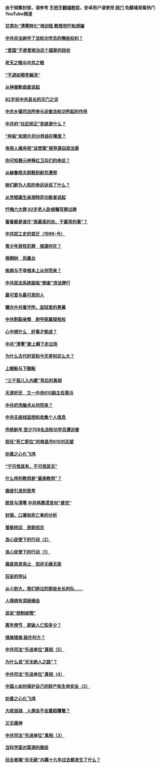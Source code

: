#### 由于频繁封锁，请参考 [手把手翻墙教程](https://github.com/gfw-breaker/guides/wiki/)，安卓用户请使用 [网门](https://github.com/gfw-breaker/nogfw/blob/master/dl.md?t=04191001) 免翻墙观看热门YouTube频道 

#### [甘肃办“清零转化”培训班 教授恐吓和诱骗](../pages/19/423498.md?t=04191001) 

#### [中共非法剥夺了法轮功学员的哪些权利？](../pages/19/423392.md?t=04191001) 

#### [“爱国”不是爱统治这个国家的政权](../pages/19/423029.md?t=04191001) 

#### [老天之眼与中共之眼](../pages/19/423378.md?t=04191001) 

#### [“不退如喝苍蝇汤”](../pages/19/423287.md?t=04191001) 

#### [从神兽断曲直说起](../pages/19/423201.md?t=04191001) 

#### [82岁前中共县长的灭门之灾](../pages/19/423055.md?t=04191001) 

#### [中共乡镇司法所参与迫害法轮功所起的作用](../pages/19/423064.md?t=04191001) 

#### [中共的“社区矫正”到底是什么？](../pages/19/422870.md?t=04191001) 

#### [“样板”和禁片的分界线在哪里？](../pages/19/422704.md?t=04191001) 

#### [电视人揭央视“自焚案”报导源自政法委](../pages/19/422770.md?t=04191001) 

#### [你可知聂元梓等红卫兵们的命运？](../pages/19/422848.md?t=04191001) 

#### [从赫鲁晓夫脱鞋到耐克遭邪](../pages/19/422826.md?t=04191001) 

#### [她们鲜为人知的命运诉说了什么？](../pages/19/422754.md?t=04191001) 

#### [从党棍康生亲测特异功能者说起](../pages/19/422657.md?t=04191001) 

#### [忏悔六大罪 92岁老人卧病嘱写罪过碑](../pages/19/422750.md?t=04191001) 

#### [看看都是谁在“表最高的忠、干最背的事”？](../pages/19/422703.md?t=04191001) 

#### [中共奴工史的变迁（1999-今）](../pages/19/422656.md?t=04191001) 

#### [青少年恶性犯罪　根源何在？](../pages/19/422449.md?t=04191001) 

#### [梧桐树　凤凰台](../pages/19/422442.md?t=04191001) 

#### [疾病与不幸根本上从何而来？](../pages/19/422438.md?t=04191001) 

#### [中共政法系统面临“倒查”违法罪行](../pages/19/422497.md?t=04191001) 

#### [最可爱与最可恶的人](../pages/19/422448.md?t=04191001) 

#### [曝光中共看守所、监狱里的黑幕](../pages/19/422390.md?t=04191001) 

#### [中共割裂亲情　剥夺家属探视权](../pages/19/422364.md?t=04191001) 

#### [心中想什么　好事才能成？](../pages/19/422318.md?t=04191001) 

#### [中共“清零”欺上瞒下走过场](../pages/19/422306.md?t=04191001) 

#### [为什么古代的官和今天差别这么大？](../pages/19/422228.md?t=04191001) 

#### [上贼船与下贼船](../pages/19/422276.md?t=04191001) 

#### [“三千孤儿入内蒙”背后的真相](../pages/19/422229.md?t=04191001) 

#### [天道好还　又一中央610副主任落马](../pages/19/422155.md?t=04191001) 

#### [中共的洗脑术从何而来？](../pages/19/422154.md?t=04191001) 

#### [中共无底线监控和收集个人信息](../pages/19/422039.md?t=04191001) 

#### [传统新年 至少708名法轮功学员遭迫害](../pages/19/421946.md?t=04191001) 

#### [担任“死亡职位”的南昌市610刘志斌](../pages/19/421957.md?t=04191001) 

#### [劝善之心化飞鸿](../pages/19/421164.md?t=04191001) 

#### [“宁可信其有，不可信其无”](../pages/19/421691.md?t=04191001) 

#### [什么样的教师是“最美教师”？](../pages/19/421755.md?t=04191001) 

#### [瘟疫引发的思考](../pages/19/421594.md?t=04191001) 

#### [脱贫与清零 中共再靠谎言创“盛世”](../pages/19/421590.md?t=04191001) 

#### [封锁、口罩和死亡率的分析](../pages/19/421495.md?t=04191001) 

#### [善能转运　恶能招灾](../pages/19/421334.md?t=04191001) 

#### [良心促使下的行动（2）](../pages/19/421361.md?t=04191001) 

#### [良心促使下的行动（1）](../pages/19/421302.md?t=04191001) 

#### [瘟疫突发突止　但非无缘无故](../pages/19/421281.md?t=04191001) 

#### [狂妄的供认](../pages/19/421199.md?t=04191001) 

#### [从小到大，我们排过的那些长长的队……](../pages/19/421243.md?t=04191001) 

#### [人得病有深层缘由](../pages/19/420864.md?t=04191001) 

#### [说说“控制疫情”](../pages/19/420831.md?t=04191001) 

#### [离年傍节　家破人亡知多少？](../pages/19/420563.md?t=04191001) 

#### [措施错施  路在何方？](../pages/19/420076.md?t=04191001) 

#### [中共司法“先进单位”真相（5）](../pages/19/419453.md?t=04191001) 

#### [为什么说“天无绝人之路”？](../pages/19/419618.md?t=04191001) 

#### [中共司法“先进单位”真相（4）](../pages/19/419452.md?t=04191001) 

#### [中国人如何保护自己的财产和生命安全（3）](../pages/19/419405.md?t=04191001) 

#### [劝善之心化飞鸿](../pages/19/418758.md?t=04191001) 

#### [大疫汹汹　人类会不会重蹈覆辙？](../pages/19/419691.md?t=04191001) 

#### [又见瘟神](../pages/19/419225.md?t=04191001) 

#### [中共司法“先进单位”真相（3）](../pages/19/419451.md?t=04191001) 

#### [当科学面对莫测的瘟疫](../pages/19/419625.md?t=04191001) 

#### [目击者揭“杀无赦”内幕十九年过去都发生了什么？](../pages/19/419617.md?t=04191001) 

